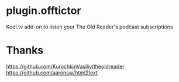 # plugin.offtictor
Kodi.tv add-on to listen your The Old Reader's podcast subscriptions

Thanks
=
https://github.com/KurochkinVasiliy/theoldreader
https://github.com/aaronsw/html2text

